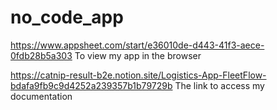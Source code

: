 # no_code_app


https://www.appsheet.com/start/e36010de-d443-41f3-aece-0fdb28b5a303
To view my app in the browser 

https://catnip-result-b2e.notion.site/Logistics-App-FleetFlow-bdafa9fb9c9d4252a239357b1b79729b
The link to access my documentation 
